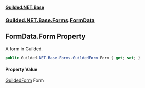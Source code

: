 
#### [Guilded.NET.Base](index 'index')
### [Guilded.NET.Base.Forms](index#Guilded_NET_Base_Forms 'Guilded.NET.Base.Forms').[FormData](FormData 'Guilded.NET.Base.Forms.FormData')
## FormData.Form Property
A form in Guilded.  
```csharp
public Guilded.NET.Base.Forms.GuildedForm Form { get; set; }
```

#### Property Value
[GuildedForm](GuildedForm 'Guilded.NET.Base.Forms.GuildedForm')
Form
